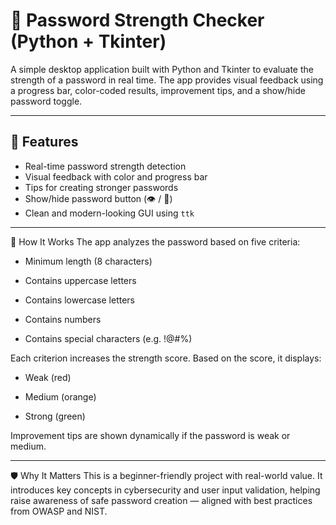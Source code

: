 # 🔐 Password Strength Checker (Python + Tkinter)

A simple desktop application built with Python and Tkinter to evaluate the strength of a password in real time. The app provides visual feedback using a progress bar, color-coded results, improvement tips, and a show/hide password toggle.

---

## 🧰 Features

- Real-time password strength detection
- Visual feedback with color and progress bar
- Tips for creating stronger passwords
- Show/hide password button (👁️ / 🙈)
- Clean and modern-looking GUI using `ttk`

---

🧠 How It Works
The app analyzes the password based on five criteria:

- Minimum length (8 characters)

- Contains uppercase letters

- Contains lowercase letters

- Contains numbers

- Contains special characters (e.g. !@#%)

Each criterion increases the strength score. Based on the score, it displays:

- Weak (red)

- Medium (orange)

- Strong (green)

Improvement tips are shown dynamically if the password is weak or medium.

---

🛡️ Why It Matters
This is a beginner-friendly project with real-world value. It introduces key concepts in cybersecurity and user input validation, helping raise awareness of safe password creation — aligned with best practices from OWASP and NIST.

